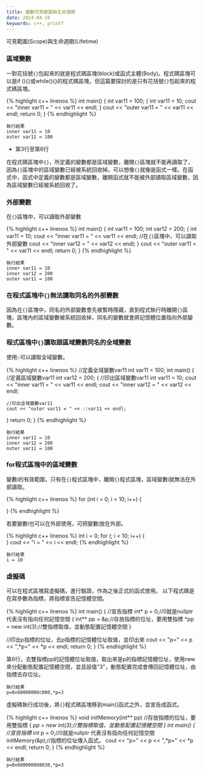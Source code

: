 ```yaml
---
title: 變數可見範圍與生命週期
date: 2024-04-18
keywords: c++, printf
---
```


可見範圍(Scope)與生命週期(Lifetime)

### 區域變數

一對花括號`{}`包起來的就是程式碼區塊(block)或函式主體(Body)。程式碼區塊可以是if (){}或while(){}的程式碼區塊，但這篇要探討的是只有花括號`{}`包起來的程式碼區塊。

{% highlight c++ linenos %}
int main() {
  int var11 = 100;
  {
    int var11 = 10;
    cout << "inner var11 = " << var11 << endl;
  }
  cout << "outer var11 = " << var11 << endl;
  return 0;
}
{% endhighlight %}
```
執行結果
inner var11 = 10
outer var11 = 100
```

- 第3行至第6行

在程式碼區塊中`{}`，所定義的變數都是區域變數，離開`{}`區塊就不能再讀取了，因為`{}`區塊中的區域變數已經被系統回收掉。可以想像`{}`就像是函式一樣。在函式中，函式中定義的變數都是區域變數，離開函式就不能被外部讀取區域變數，因為區域變數已經被系統回收了。

### 外部變數

在`{}`區塊中，可以讀取外部變數

{% highlight c++ linenos %}
int main() {
  int var11 = 100;
  int var12 = 200;
  {
    int var11 = 10;
    cout << "inner var11 = " << var11 << endl;
    //在`{}`區塊中，可以讀取外部變數
    cout << "inner var12 = " << var12 << endl;
  }
  cout << "outer var11 = " << var11 << endl;
  return 0;
}
{% endhighlight %}
```
執行結果
inner var11 = 10
inner var12 = 200
outer var11 = 100
```

### 在程式區塊中`{}`無法讀取同名的外部變數

因為在`{}`區塊中，同名的外部變數會先被暫時隱藏，直到程式執行時離開`{}`區塊，區塊內的區域變數被系統回收掉，同名的變數就會將記憶體位置指向外部變數。

### 程式區塊中`{}`讀取跟區域變數同名的全域變數

使用::可以讀取全域變數。

{% highlight c++ linenos %}
//定義全域變數var11
int var11 = 100;
int main() {
  //定義區域變數var11
  int var12 = 200;
  {
    //印出區域變數var11
    int var11 = 10;
    cout << "inner var11 = " << var11 << endl;
    cout << "inner var12 = " << var12 << endl;

    //印出全域變數var11
    cout << "outer var11 = " << ::var11 << endl;
  }
  return 0;
}
{% endhighlight %}

```
執行結果
inner var11 = 10
inner var12 = 200
outer var11 = 100
```

### for程式區塊中的區域變數

變數i的有效範圍，只有在`{}`程式區塊中，離開`{}`程式區塊，區域變數i就無法在外部讀取。

{% highlight c++ linenos %}
for (int i = 0; i < 10; i++) {
  
}
{% endhighlight %}

若要變數i也可以在外部使用，可把變數i放在外部。

{% highlight c++ linenos %}
int i = 0;
for (; i < 10; i++) {  
}
cout << "i = " << i << endl;
{% endhighlight %}

```
執行結果
i = 10
```

### 虛擬碼

可以在程式區塊寫虛擬碼，進行驗證，作為之後正式的函式使用。
以下程式碼是在寫參數為指標，將指標宣告記憶體空間。

{% highlight c++ linenos %}
int main() {
  //宣告指標
  int* p = 0;//0就是nullptr 代表沒有指向任何記憶空間
  {
    int** pp = &p;//存放指標的位址，要用雙指標
    *pp = new int(3);//雙指標取值，並動態配置記憶體空間
  }

  //印出p指標的位址，去p指標的記憶體位址取值，並印出來
  cout << "p=" << p << ",*p=" << *p << endl;
  return 0;
}
{% endhighlight %}

第6行，去雙指標pp的記憶體位址取值，取出來是p的指標記憶體位址，使用new來分配動態配置記憶體空間，並且設值"3"，動態配置完成會傳回記憶體位址，由指標去存位址。


```
執行結果
p=0x60000000c000,*p=3
```
虛擬碼執行成功後，將`{}`程式碼區塊移到main()函式之外，並宣告成函式。
 
{% highlight c++ linenos %}
void initMemory(int** pp) //存放指標的位址，要用雙指標
{
  *pp = new int(3);//雙指標取值，並動態配置記憶體空間
}
int main() {
  //宣告指標
  int* p = 0;//0就是nullptr 代表沒有指向任何記憶空間
  initMemory(&p);//指標的位址傳入函式。
  cout << "p=" << p << ",*p=" << *p << endl;
  return 0;
}
{% endhighlight %}

```
執行結果
p=0x600000008030,*p=3
```